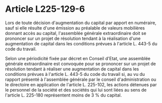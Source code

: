 # Article L225-129-6

Lors de toute décision d'augmentation du capital par apport en numéraire, sauf si elle résulte d'une émission au préalable de valeurs mobilières donnant accès au capital, l'assemblée générale extraordinaire doit se prononcer sur un projet de résolution tendant à la réalisation d'une augmentation de capital dans les conditions prévues à l'article L. 443-5 du code du travail.

Selon une périodicité fixée par décret en Conseil d'Etat, une assemblée générale extraordinaire est convoquée pour se prononcer sur un projet de résolution tendant à réaliser une augmentation de capital dans les conditions prévues à l'article L. 443-5 du code du travail si, au vu du rapport présenté à l'assemblée générale par le conseil d'administration ou le directoire en application de l'article L. 225-102, les actions détenues par le personnel de la société et des sociétés qui lui sont liées au sens de l'article L. 225-180 représentent moins de 3 % du capital.
